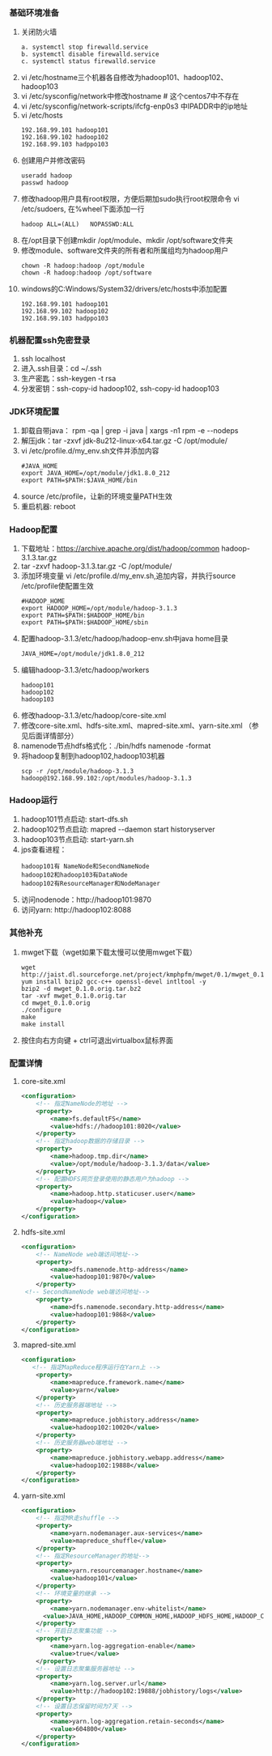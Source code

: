 ### 基础环境准备
1. 关闭防火墙
   ```
   a. systemctl stop firewalld.service
   b. systemctl disable firewalld.service
   c. systemctl status firewalld.service
   ```
2. vi /etc/hostname三个机器各自修改为hadoop101、hadoop102、hadoop103
3. vi /etc/sysconfig/network中修改hostname # 这个centos7中不存在
4. vi /etc/sysconfig/network-scripts/ifcfg-enp0s3 中IPADDR中的ip地址
5. vi /etc/hosts
   ```text
   192.168.99.101 hadoop101
   192.168.99.102 hadoop102
   192.168.99.103 hadppo103
   ```
6. 创建用户并修改密码
   ```text
   useradd hadoop
   passwd hadoop
   ```
7. 修改hadoop用户具有root权限，方便后期加sudo执行root权限命令 vi /etc/sudoers, 在%wheel下面添加一行
   ```
   hadoop ALL=(ALL)   NOPASSWD:ALL
   ```
8. 在/opt目录下创建mkdir /opt/module、mkdir /opt/software文件夹
9. 修改module、software文件夹的所有者和所属组均为hadoop用户
   ```
   chown -R hadoop:hadoop /opt/module
   chown -R hadoop:hadoop /opt/software
   ```
10. windows的C:Windows/System32/drivers/etc/hosts中添加配置
    ```
    192.168.99.101 hadoop101
    192.168.99.102 hadoop102
    192.168.99.103 hadppo103
    ```
### 机器配置ssh免密登录
1. ssh localhost
2. 进入.ssh目录：cd ~/.ssh
3. 生产密匙：ssh-keygen -t rsa
4. 分发密钥：ssh-copy-id hadoop102, ssh-copy-id hadoop103
### JDK环境配置
1. 卸载自带java： rpm -qa | grep -i java | xargs -n1 rpm -e --nodeps
2. 解压jdk：tar -zxvf jdk-8u212-linux-x64.tar.gz -C /opt/module/
3. vi /etc/profile.d/my_env.sh文件并添加内容
    ```
    #JAVA_HOME
    export JAVA_HOME=/opt/module/jdk1.8.0_212
    export PATH=$PATH:$JAVA_HOME/bin
    ```
4. source /etc/profile，让新的环境变量PATH生效
5. 重启机器: reboot
### Hadoop配置
1. 下载地址：https://archive.apache.org/dist/hadoop/common hadoop-3.1.3.tar.gz
2. tar -zxvf hadoop-3.1.3.tar.gz -C /opt/module/
3. 添加环境变量 vi /etc/profile.d/my_env.sh,追加内容，并执行source /etc/profile使配置生效
   ```
   #HADOOP_HOME
   export HADOOP_HOME=/opt/module/hadoop-3.1.3
   export PATH=$PATH:$HADOOP_HOME/bin
   export PATH=$PATH:$HADOOP_HOME/sbin
   ```
4. 配置hadoop-3.1.3/etc/hadoop/hadoop-env.sh中java home目录
   ```
   JAVA_HOME=/opt/module/jdk1.8.0_212
   ```
5. 编辑hadoop-3.1.3/etc/hadoop/workers
   ```
   hadoop101
   hadoop102
   hadoop103
   ```
6. 修改hadoop-3.1.3/etc/hadoop/core-site.xml
7. 修改core-site.xml、hdfs-site.xml、mapred-site.xml、yarn-site.xml （参见后面详情部分）
8. namenode节点hdfs格式化：./bin/hdfs namenode -format
9. 将hadoop复制到hadoop102,hadoop103机器
   ```
   scp -r /opt/module/hadoop-3.1.3  hadoop@192.168.99.102:/opt/modules/hadoop-3.1.3
   ```
### Hadoop运行
1. hadoop101节点启动: start-dfs.sh
2. hadoop102节点启动: mapred --daemon start historyserver
3. hadoop103节点启动: start-yarn.sh
4. jps查看进程：
   ```
   hadoop101有 NameNode和SecondNameNode
   hadoop102和hadoop103有DataNode
   hadoop102有ResourceManager和NodeManager
   ```
4. 访问nodenode：http://hadoop101:9870
5. 访问yarn: http://hadoop102:8088
### 其他补充
1. mwget下载（wget如果下载太慢可以使用mwget下载）
   ```text
   wget http://jaist.dl.sourceforge.net/project/kmphpfm/mwget/0.1/mwget_0.1.0.orig.tar.bz2
   yum install bzip2 gcc-c++ openssl-devel intltool -y
   bzip2 -d mwget_0.1.0.orig.tar.bz2
   tar -xvf mwget_0.1.0.orig.tar 
   cd mwget_0.1.0.orig
   ./configure
   make
   make install
   ```
2. 按住向右方向键 + ctrl可退出virtualbox鼠标界面
### 配置详情
1. core-site.xml
   ```xml
   <configuration>
       <!-- 指定NameNode的地址 -->
       <property>
           <name>fs.defaultFS</name>
           <value>hdfs://hadoop101:8020</value>
       </property>
       <!-- 指定hadoop数据的存储目录 -->
       <property>
           <name>hadoop.tmp.dir</name>
           <value>/opt/module/hadoop-3.1.3/data</value>
       </property>
       <!-- 配置HDFS网页登录使用的静态用户为hadoop -->
       <property>
           <name>hadoop.http.staticuser.user</name>
           <value>hadoop</value>
       </property>
   </configuration>
   ```
2. hdfs-site.xml
   ```xml
   <configuration>
       <!-- NameNode web端访问地址-->
       <property>
           <name>dfs.namenode.http-address</name>
           <value>hadoop101:9870</value>
       </property>
   	<!-- SecondNameNode web端访问地址-->
       <property>
           <name>dfs.namenode.secondary.http-address</name>
           <value>hadoop101:9868</value>
       </property>
   </configuration>
   ```
3. mapred-site.xml
   ```xml
   <configuration>
      <!-- 指定MapReduce程序运行在Yarn上 -->
       <property>
           <name>mapreduce.framework.name</name>
           <value>yarn</value>
       </property>
       <!-- 历史服务器端地址 -->
       <property>
           <name>mapreduce.jobhistory.address</name>
           <value>hadoop102:10020</value>
       </property>
       <!-- 历史服务器web端地址 -->
       <property>
           <name>mapreduce.jobhistory.webapp.address</name>
           <value>hadoop102:19888</value>
       </property>
   </configuration>
   ```
4. yarn-site.xml
   ```xml
   <configuration>
       <!-- 指定MR走shuffle -->
       <property>
           <name>yarn.nodemanager.aux-services</name>
           <value>mapreduce_shuffle</value>
       </property>
       <!-- 指定ResourceManager的地址-->
       <property>
           <name>yarn.resourcemanager.hostname</name>
           <value>hadoop101</value>
       </property>
       <!-- 环境变量的继承 -->
       <property>
           <name>yarn.nodemanager.env-whitelist</name>
         <value>JAVA_HOME,HADOOP_COMMON_HOME,HADOOP_HDFS_HOME,HADOOP_CONF_DIR,CLASSPATH_PREPEND_DISTCACHE,HADOOP_YARN_HOME,HADOOP_MAPRED_HOME</value>
       </property>
       <!-- 开启日志聚集功能 -->
       <property>
           <name>yarn.log-aggregation-enable</name>
           <value>true</value>
       </property>
       <!-- 设置日志聚集服务器地址 -->
       <property>  
           <name>yarn.log.server.url</name>  
           <value>http://hadoop102:19888/jobhistory/logs</value>
       </property>
       <!-- 设置日志保留时间为7天 -->
       <property>
           <name>yarn.log-aggregation.retain-seconds</name>
           <value>604800</value>
       </property>
   </configuration>
   ```